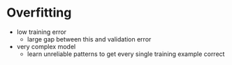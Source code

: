 # Overfitting
- low training error
	- large gap between this and validation error
- very complex model
	- learn unreliable patterns to get every single training example correct